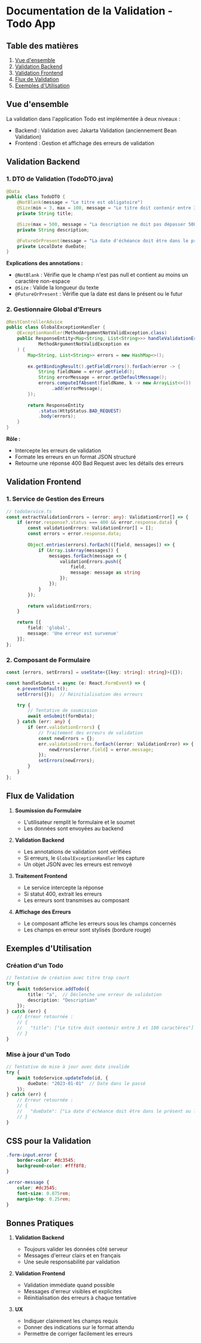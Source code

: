 # Documentation de la Validation - Todo App

## Table des matières
1. [Vue d'ensemble](#vue-densemble)
2. [Validation Backend](#validation-backend)
3. [Validation Frontend](#validation-frontend)
4. [Flux de Validation](#flux-de-validation)
5. [Exemples d'Utilisation](#exemples-dutilisation)

## Vue d'ensemble

La validation dans l'application Todo est implémentée à deux niveaux :
- Backend : Validation avec Jakarta Validation (anciennement Bean Validation)
- Frontend : Gestion et affichage des erreurs de validation

## Validation Backend

### 1. DTO de Validation (TodoDTO.java)
```java
@Data
public class TodoDTO {
    @NotBlank(message = "Le titre est obligatoire")
    @Size(min = 3, max = 100, message = "Le titre doit contenir entre 3 et 100 caractères")
    private String title;

    @Size(max = 500, message = "La description ne doit pas dépasser 500 caractères")
    private String description;

    @FutureOrPresent(message = "La date d'échéance doit être dans le présent ou le futur")
    private LocalDate dueDate;
}
```

**Explications des annotations :**
- `@NotBlank` : Vérifie que le champ n'est pas null et contient au moins un caractère non-espace
- `@Size` : Valide la longueur du texte
- `@FutureOrPresent` : Vérifie que la date est dans le présent ou le futur

### 2. Gestionnaire Global d'Erreurs
```java
@RestControllerAdvice
public class GlobalExceptionHandler {
    @ExceptionHandler(MethodArgumentNotValidException.class)
    public ResponseEntity<Map<String, List<String>>> handleValidationErrors(
            MethodArgumentNotValidException ex
    ) {
        Map<String, List<String>> errors = new HashMap<>();
        
        ex.getBindingResult().getFieldErrors().forEach(error -> {
            String fieldName = error.getField();
            String errorMessage = error.getDefaultMessage();
            errors.computeIfAbsent(fieldName, k -> new ArrayList<>())
                 .add(errorMessage);
        });
        
        return ResponseEntity
            .status(HttpStatus.BAD_REQUEST)
            .body(errors);
    }
}
```

**Rôle :**
- Intercepte les erreurs de validation
- Formate les erreurs en un format JSON structuré
- Retourne une réponse 400 Bad Request avec les détails des erreurs

## Validation Frontend

### 1. Service de Gestion des Erreurs
```typescript
// todoService.ts
const extractValidationErrors = (error: any): ValidationError[] => {
    if (error.response?.status === 400 && error.response.data) {
        const validationErrors: ValidationError[] = [];
        const errors = error.response.data;
        
        Object.entries(errors).forEach(([field, messages]) => {
            if (Array.isArray(messages)) {
                messages.forEach(message => {
                    validationErrors.push({
                        field,
                        message: message as string
                    });
                });
            }
        });
        
        return validationErrors;
    }

    return [{
        field: 'global',
        message: 'Une erreur est survenue'
    }];
};
```

### 2. Composant de Formulaire
```typescript
const [errors, setErrors] = useState<{[key: string]: string}>({});

const handleSubmit = async (e: React.FormEvent) => {
    e.preventDefault();
    setErrors({});  // Réinitialisation des erreurs

    try {
        // Tentative de soumission
        await onSubmit(formData);
    } catch (err: any) {
        if (err.validationErrors) {
            // Traitement des erreurs de validation
            const newErrors = {};
            err.validationErrors.forEach((error: ValidationError) => {
                newErrors[error.field] = error.message;
            });
            setErrors(newErrors);
        }
    }
};
```

## Flux de Validation

1. **Soumission du Formulaire**
    - L'utilisateur remplit le formulaire et le soumet
    - Les données sont envoyées au backend

2. **Validation Backend**
    - Les annotations de validation sont vérifiées
    - Si erreurs, le `GlobalExceptionHandler` les capture
    - Un objet JSON avec les erreurs est renvoyé

3. **Traitement Frontend**
    - Le service intercepte la réponse
    - Si statut 400, extrait les erreurs
    - Les erreurs sont transmises au composant

4. **Affichage des Erreurs**
    - Le composant affiche les erreurs sous les champs concernés
    - Les champs en erreur sont stylisés (bordure rouge)

## Exemples d'Utilisation

### Création d'un Todo
```typescript
// Tentative de création avec titre trop court
try {
    await todoService.addTodo({
        title: "a",  // Déclenche une erreur de validation
        description: "Description"
    });
} catch (err) {
    // Erreur retournée :
    // {
    //   "title": ["Le titre doit contenir entre 3 et 100 caractères"]
    // }
}
```

### Mise à jour d'un Todo
```typescript
// Tentative de mise à jour avec date invalide
try {
    await todoService.updateTodo(id, {
        dueDate: "2023-01-01"  // Date dans le passé
    });
} catch (err) {
    // Erreur retournée :
    // {
    //   "dueDate": ["La date d'échéance doit être dans le présent ou le futur"]
    // }
}
```

## CSS pour la Validation

```css
.form-input.error {
    border-color: #dc3545;
    background-color: #fff8f8;
}

.error-message {
    color: #dc3545;
    font-size: 0.875rem;
    margin-top: 0.25rem;
}
```

## Bonnes Pratiques

1. **Validation Backend**
    - Toujours valider les données côté serveur
    - Messages d'erreur clairs et en français
    - Une seule responsabilité par validation

2. **Validation Frontend**
    - Validation immédiate quand possible
    - Messages d'erreur visibles et explicites
    - Réinitialisation des erreurs à chaque tentative

3. **UX**
    - Indiquer clairement les champs requis
    - Donner des indications sur le format attendu
    - Permettre de corriger facilement les erreurs